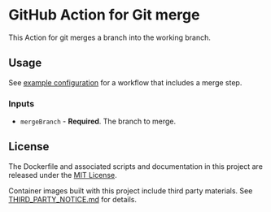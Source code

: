 # GitHub Action for Git merge

This Action for git merges a branch into the working branch.

## Usage

See [example configuration](../README.md#example-usage) for a workflow that includes a merge step.

### Inputs

* `mergeBranch` - **Required**. The branch to merge.

## License

The Dockerfile and associated scripts and documentation in this project are released under the [MIT License](LICENSE).

Container images built with this project include third party materials. See [THIRD_PARTY_NOTICE.md](THIRD_PARTY_NOTICE.md) for details.
